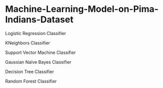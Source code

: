 # Machine-Learning-Model-on-Pima-Indians-Dataset 

Logistic Regression Classifier

KNeighbors Classifier

Support Vector Machine Classifier

Gaussian Naïve Bayes Classifier

Decision Tree Classifier

Random Forest Classifier
